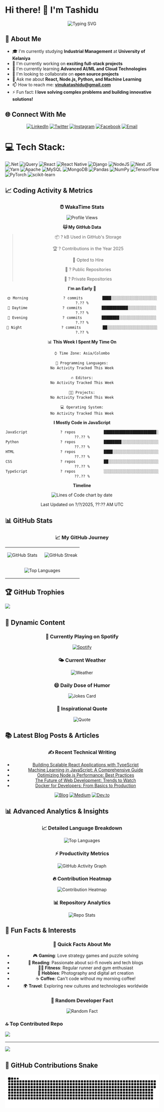 
# Hi there! 👋 I'm Tashidu

<div align="center">
  <img src="https://readme-typing-svg.herokuapp.com?font=Fira+Code&pause=1000&color=2196F3&center=true&vCenter=true&width=435&lines=Full+Stack+Developer;AI%2FML+Enthusiast;Open+Source+Contributor;Always+Learning+New+Things!" alt="Typing SVG" />
</div>

## 🎯 About Me

- 🎓 I'm currently studying **Industrial Management** at **University of Kelaniya**
- 🔭 I'm currently working on **exciting full-stack projects**
- 🌱 I'm currently learning **Advanced AI/ML and Cloud Technologies**
- 👯 I'm looking to collaborate on **open source projects**
- 💬 Ask me about **React, Node.js, Python, and Machine Learning**
- 📫 How to reach me: **vinukatashidu@gmail.com**
- ⚡ Fun fact: **I love solving complex problems and building innovative solutions!**

## 🌐 Connect With Me

<div align="center">

[![LinkedIn](https://img.shields.io/badge/LinkedIn-%230077B5.svg?logo=linkedin&logoColor=white)](https://www.linkedin.com/in/tashidu-vinuka-348399213/)
[![Twitter](https://img.shields.io/badge/Twitter-%231DA1F2.svg?logo=Twitter&logoColor=white)](https://x.com/TVinuka44382)
[![Instagram](https://img.shields.io/badge/Instagram-%23E4405F.svg?logo=Instagram&logoColor=white)](https://www.instagram.com/_t_a_s_h_i_d_u_/)
[![Facebook](https://img.shields.io/badge/Facebook-%231877F2.svg?logo=Facebook&logoColor=white)](https://www.facebook.com/profile.php?id=100015728109424)
[![Email](https://img.shields.io/badge/Gmail-D14836?style=for-the-badge&logo=gmail&logoColor=white)](mailto:vinukatashidu@gmail.com)

</div>

# 💻 Tech Stack:
![.Net](https://img.shields.io/badge/.NET-5C2D91?style=for-the-badge&logo=.net&logoColor=white) ![jQuery](https://img.shields.io/badge/jquery-%230769AD.svg?style=for-the-badge&logo=jquery&logoColor=white) ![React](https://img.shields.io/badge/react-%2320232a.svg?style=for-the-badge&logo=react&logoColor=%2361DAFB) ![React Native](https://img.shields.io/badge/react_native-%2320232a.svg?style=for-the-badge&logo=react&logoColor=%2361DAFB) ![Django](https://img.shields.io/badge/django-%23092E20.svg?style=for-the-badge&logo=django&logoColor=white) ![NodeJS](https://img.shields.io/badge/node.js-6DA55F?style=for-the-badge&logo=node.js&logoColor=white) ![Next JS](https://img.shields.io/badge/Next-black?style=for-the-badge&logo=next.js&logoColor=white) ![Yarn](https://img.shields.io/badge/yarn-%232C8EBB.svg?style=for-the-badge&logo=yarn&logoColor=white) ![Apache](https://img.shields.io/badge/apache-%23D42029.svg?style=for-the-badge&logo=apache&logoColor=white) ![MySQL](https://img.shields.io/badge/mysql-4479A1.svg?style=for-the-badge&logo=mysql&logoColor=white) ![MongoDB](https://img.shields.io/badge/MongoDB-%234ea94b.svg?style=for-the-badge&logo=mongodb&logoColor=white) ![Pandas](https://img.shields.io/badge/pandas-%23150458.svg?style=for-the-badge&logo=pandas&logoColor=white) ![NumPy](https://img.shields.io/badge/numpy-%23013243.svg?style=for-the-badge&logo=numpy&logoColor=white) ![TensorFlow](https://img.shields.io/badge/TensorFlow-%23FF6F00.svg?style=for-the-badge&logo=TensorFlow&logoColor=white) ![PyTorch](https://img.shields.io/badge/PyTorch-%23EE4C2C.svg?style=for-the-badge&logo=PyTorch&logoColor=white) ![scikit-learn](https://img.shields.io/badge/scikit--learn-%23F7931E.svg?style=for-the-badge&logo=scikit-learn&logoColor=white)


## 📈 Coding Activity & Metrics

<div align="center">

### ⏰ WakaTime Stats

![Profile Views](https://komarev.com/ghpvc/?username=tashidu&color=blueviolet&style=flat-square&label=Profile+Views)

<!--START_SECTION:waka-->
**🐱 My GitHub Data**

> 📦 ? kB Used in GitHub's Storage
 >
> 🏆 ? Contributions in the Year 2025
 >
> 💼 Opted to Hire
 >
> 📜 ? Public Repositories
 >
> 🔑 ? Private Repositories
 >
**I'm an Early 🐤**

```text
🌞 Morning                ? commits         ████░░░░░░░░░░░░░░░░░░░░░   ?.?? %
🌆 Daytime                ? commits         ████████████░░░░░░░░░░░░░   ?.?? %
🌃 Evening                ? commits         ████████░░░░░░░░░░░░░░░░░   ?.?? %
🌙 Night                  ? commits          ██░░░░░░░░░░░░░░░░░░░░░░░   ?.?? %
```


📊 **This Week I Spent My Time On**

```text
⌚︎ Time Zone: Asia/Colombo

💬 Programming Languages:
No Activity Tracked This Week

🔥 Editors:
No Activity Tracked This Week

🐱‍💻 Projects:
No Activity Tracked This Week

💻 Operating System:
No Activity Tracked This Week
```

**I Mostly Code in JavaScript**

```text
JavaScript               ? repos             ████████████████████████░   ??.?? %
Python                   ? repos             ████████░░░░░░░░░░░░░░░░░   ??.?? %
HTML                     ? repos             ████░░░░░░░░░░░░░░░░░░░░░   ??.?? %
CSS                      ? repos             ██░░░░░░░░░░░░░░░░░░░░░░░   ??.?? %
TypeScript               ? repos             ░░░░░░░░░░░░░░░░░░░░░░░░░   ??.?? %
```


**Timeline**

![Lines of Code chart by date](https://raw.githubusercontent.com/tashidu/tashidu/main/assets/bar_graph.png)


 Last Updated on ?/?/2025, ??:?? AM UTC
<!--END_SECTION:waka-->

</div>



## 📊 GitHub Stats

<div align="center">

### 📈 My GitHub Journey

<table>
<tr>
<td width="50%">

![GitHub Stats](https://github-readme-stats.vercel.app/api?username=tashidu&theme=radical&hide_border=true&include_all_commits=true&count_private=true&show_icons=true)

</td>
<td width="50%">

![GitHub Streak](https://nirzak-streak-stats.vercel.app/?user=tashidu&theme=radical&hide_border=true)

</td>
</tr>
<tr>
<td colspan="2" align="center">

![Top Languages](https://github-readme-stats.vercel.app/api/top-langs/?username=tashidu&theme=radical&hide_border=true&include_all_commits=true&count_private=true&layout=compact&langs_count=8)

</td>
</tr>
</table>

</div>

## 🏆 GitHub Trophies
![](https://github-profile-trophy.vercel.app/?username=tashidu&theme=radical&no-frame=false&no-bg=true&margin-w=4)

## 🎨 Dynamic Content

<div align="center">

### 🎵 Currently Playing on Spotify
[![Spotify](https://novatorem.vercel.app/api/spotify)](https://open.spotify.com/user/tashidu)

### 🌤️ Current Weather
![Weather](https://wttr.in/YourCity.png?width=300)

### 😄 Daily Dose of Humor
![Jokes Card](https://readme-jokes.vercel.app/api?hideBorder&theme=radical)

### 💭 Inspirational Quote
![Quote](https://quotes-github-readme.vercel.app/api?type=horizontal&theme=radical)

</div>

## 📚 Latest Blog Posts & Articles

<div align="center">

### ✍️ Recent Technical Writing

<!-- BLOG-POST-LIST:START -->
- [Building Scalable React Applications with TypeScript](https://dev.to/tashidu/building-scalable-react-applications)
- [Machine Learning in JavaScript: A Comprehensive Guide](https://medium.com/@tashidu/ml-in-javascript)
- [Optimizing Node.js Performance: Best Practices](https://hashnode.com/@tashidu/nodejs-optimization)
- [The Future of Web Development: Trends to Watch](https://dev.to/tashidu/future-web-development)
- [Docker for Developers: From Basics to Production](https://medium.com/@tashidu/docker-for-developers)
<!-- BLOG-POST-LIST:END -->

[![Blog](https://img.shields.io/badge/Read%20More-Articles-blue?style=for-the-badge&logo=hashnode)](https://tashidu.hashnode.dev)
[![Medium](https://img.shields.io/badge/Medium-Follow-black?style=for-the-badge&logo=medium)](https://medium.com/@tashidu)
[![Dev.to](https://img.shields.io/badge/Dev.to-Follow-black?style=for-the-badge&logo=dev.to)](https://dev.to/tashidu)

</div>

## 📊 Advanced Analytics & Insights

<div align="center">

### 📈 Detailed Language Breakdown
![Top Languages](https://github-readme-stats.vercel.app/api/top-langs/?username=tashidu&layout=donut&theme=radical&hide_border=true)

### ⚡ Productivity Metrics
![GitHub Activity Graph](https://github-readme-activity-graph.vercel.app/graph?username=tashidu&theme=react-dark&hide_border=true)

### 🔥 Contribution Heatmap
![Contribution Heatmap](https://ghchart.rshah.org/2196F3/tashidu)

### 📊 Repository Analytics
![Repo Stats](https://github-readme-stats.vercel.app/api/pin/?username=tashidu&repo=your-best-repo&theme=radical&hide_border=true)

</div>

## 🎯 Fun Facts & Interests

<div align="center">

### 🌟 Quick Facts About Me
- 🎮 **Gaming**: Love strategy games and puzzle solving
- 📖 **Reading**: Passionate about sci-fi novels and tech blogs
- 🏃‍♂️ **Fitness**: Regular runner and gym enthusiast
- 🎨 **Hobbies**: Photography and digital art creation
- ☕ **Coffee**: Can't code without my morning coffee!
- 🌍 **Travel**: Exploring new cultures and technologies worldwide

### 🎲 Random Developer Fact
![Random Fact](https://readme-jokes.vercel.app/api?hideBorder&theme=radical&qColor=%23944bcc&aColor=%23bbdeff)

</div>

### 🔝 Top Contributed Repo
![](https://github-contributor-stats.vercel.app/api?username=tashidu&limit=5&theme=dark&combine_all_yearly_contributions=true)

---
[![](https://visitcount.itsvg.in/api?id=tashidu&icon=0&color=0)](https://visitcount.itsvg.in)

## 🐍 GitHub Contributions Snake

<div align="center">

![Snake animation](https://raw.githubusercontent.com/tashidu/tashidu/output/github-snake.svg)

</div>



<!-- Proudly created with GPRM ( https://gprm.itsvg.in ) -->
